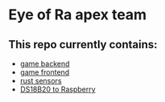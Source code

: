 # Eye of Ra apex team

## This repo currently contains:
- [game backend](game-backend/)
- [game frontend](game-frontend/)
- [rust sensors](rust_sensors/)
- [DS18B20 to Raspberry](DS18B20_to_Raspberry/)

